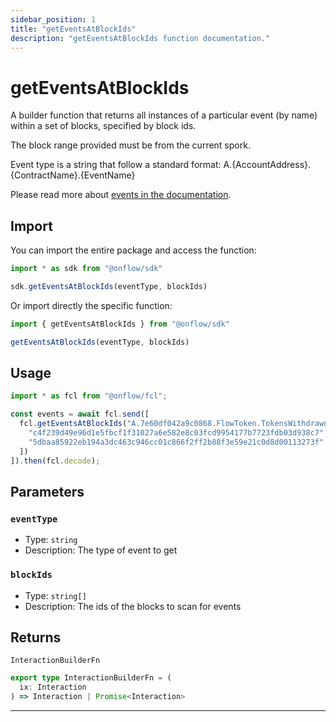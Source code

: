 ```yaml
---
sidebar_position: 1
title: "getEventsAtBlockIds"
description: "getEventsAtBlockIds function documentation."
---
```


<!-- THIS DOCUMENT IS AUTO-GENERATED FROM [onflow/sdk/src/build/build-get-events-at-block-ids.ts](https://github.com/onflow/fcl-js/tree/master/packages/sdk/src/build/build-get-events-at-block-ids.ts). DO NOT EDIT MANUALLY -->

# getEventsAtBlockIds

A builder function that returns all instances of a particular event (by name) within a set of blocks, specified by block ids.

The block range provided must be from the current spork.

Event type is a string that follow a standard format: A.\{AccountAddress\}.\{ContractName\}.\{EventName\}

Please read more about [events in the documentation](https://docs.onflow.org/cadence/language/events/).

## Import

You can import the entire package and access the function:

```typescript
import * as sdk from "@onflow/sdk"

sdk.getEventsAtBlockIds(eventType, blockIds)
```

Or import directly the specific function:

```typescript
import { getEventsAtBlockIds } from "@onflow/sdk"

getEventsAtBlockIds(eventType, blockIds)
```

## Usage

```typescript
import * as fcl from "@onflow/fcl";

const events = await fcl.send([
  fcl.getEventsAtBlockIds("A.7e60df042a9c0868.FlowToken.TokensWithdrawn", [
    "c4f239d49e96d1e5fbcf1f31027a6e582e8c03fcd9954177b7723fdb03d938c7",
    "5dbaa85922eb194a3dc463c946cc01c866f2ff2b88f3e59e21c0d8d00113273f"
  ])
]).then(fcl.decode);
```

## Parameters

### `eventType` 

- Type: `string`
- Description: The type of event to get


### `blockIds` 

- Type: `string[]`
- Description: The ids of the blocks to scan for events



## Returns

`InteractionBuilderFn`

```typescript
export type InteractionBuilderFn = (
  ix: Interaction
) => Interaction | Promise<Interaction>
```

---